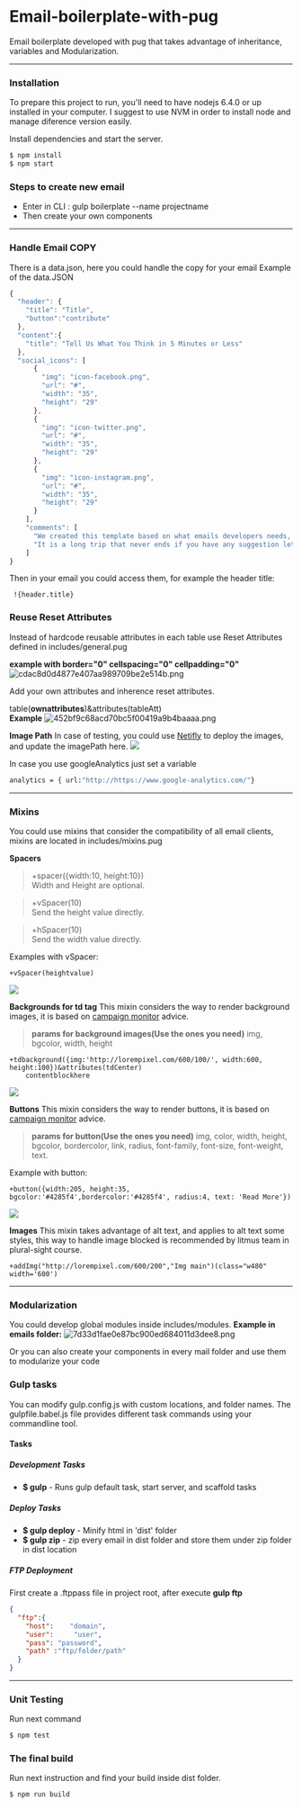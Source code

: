 # Email-boilerplate-with-pug
Email boilerplate developed with pug that takes advantage of inheritance, variables and Modularization.


----------


### Installation

To prepare this project to run, you'll need to have nodejs 6.4.0 or up installed in your computer. I suggest to use NVM in order to install node and manage diference version easily.

Install dependencies and start the server.

```sh
$ npm install
$ npm start
```

### Steps to create new email
 - Enter in CLI : gulp boilerplate --name projectname
 - Then create your own components

 
----------

### Handle Email COPY
There is a data.json, here you could handle the copy for your email
Example of the data.JSON
```javascript	
{
  "header": {
    "title": "Title",
    "button":"contribute"
  },
  "content":{
    "title": "Tell Us What You Think in 5 Minutes or Less"
  },
  "social_icons": [
      {
        "img": "icon-facebook.png",
        "url": "#",
        "width": "35",
        "height": "29"
      },
      {
        "img": "icon-twitter.png",
        "url": "#",
        "width": "35",
        "height": "29"
      },
      {
        "img": "icon-instagram.png",
        "url": "#",
        "width": "35",
        "height": "29"
      }
    ],
    "comments": [
      "We created this template based on what emails developers needs, it is not an easy task but we bring you help",
      "It is a long trip that never ends if you have any suggestion let us know"
    ]
}

```

Then in your email you could access them, for example the header title:
```
 !{header.title}
 ```

### Reuse Reset Attributes

 Instead of hardcode reusable attributes in each table use Reset Attributes defined in includes/general.pug
 
**example with  border="0" cellspacing="0" cellpadding="0"**
![cdac8d0d4877e407aa989709be2e514b.png](https://pictr.com/images/2017/03/27/cdac8d0d4877e407aa989709be2e514b.png)

Add your own attributes and inherence reset attributes.

table(**ownattributes**)&attributes(tableAtt)  
**Example**
![452bf9c68acd70bc5f00419a9b4baaaa.png](https://pictr.com/images/2017/03/27/452bf9c68acd70bc5f00419a9b4baaaa.png)

**Image Path**
In case of testing, you could use [Netifly](https://app.netlify.com) to deploy the images, and update the imagePath here.
![](http://i.imgur.com/rmVOewV.png)

In case you use googleAnalytics just set  a variable 
```sh
analytics = { url:"http://https://www.google-analytics.com/"}
```


----------
### Mixins
You could use mixins that consider the compatibility of all email clients, mixins are located in includes/mixins.pug

**Spacers**
> +spacer({width:10, height:10})  
>  Width and Height are optional.

> +vSpacer(10)  
>  Send the height value directly.

> +hSpacer(10)  
>  Send the width value directly.

Examples with vSpacer:

    +vSpacer(heightvalue)

![](http://i.imgur.com/h9GQRMt.png)  

**Backgrounds for td tag**
This mixin considers the way to render background images, it is based on [campaign monitor](https://backgrounds.cm/) advice.


> **params for background images(Use the ones you need)**
> img, bgcolor, width, height

    +tdbackground({img:'http://lorempixel.com/600/100/', width:600, height:100})&attributes(tdCenter)
	    contentblockhere 

![](http://i.imgur.com/1ha4ZAd.png)

**Buttons**
This mixin considers the way to render buttons, it is based on [campaign monitor](https://buttons.cm/) advice.

> **params for button(Use the ones you need)**
> img, color, width, height, bgcolor, bordercolor, link, radius, font-family, font-size, font-weight, text.

Example with button:

    +button({width:205, height:35, bgcolor:'#4285f4',bordercolor:'#4285f4', radius:4, text: 'Read More'})
![](http://i.imgur.com/g1N2h5t.png)

**Images**
This mixin takes advantage of alt text, and applies to alt text some styles, this way to handle image blocked is recommended by litmus team in plural-sight course.

    +addImg("http://lorempixel.com/600/200","Img main")(class="w480" width='600')

----------
### Modularization
You could develop global modules inside includes/modules.
**Example in emails folder:**
![7d33d1fae0e87bc900ed684011d3dee8.png](https://pictr.com/images/2017/03/27/7d33d1fae0e87bc900ed684011d3dee8.png) 

Or you can also create your components in every mail folder and use them to modularize your code

### Gulp tasks

You can modify gulp.config.js with custom locations, and folder
names.
The gulpfile.babel.js file provides different task commands using your commandline tool.  

#### Tasks

##### Development Tasks
- **$ gulp** - Runs gulp default task, start server, and scaffold tasks 

##### Deploy Tasks
- **$ gulp deploy** - Minify html in 'dist' folder  
- **$ gulp zip** - zip every email in dist folder and store 
them under zip folder in dist location

##### FTP Deployment
First create a .ftppass file in project root, after execute **gulp ftp**
```json
{
  "ftp":{
    "host":    "domain",
    "user":     "user",
    "pass": "password",
    "path" :"ftp/folder/path"
  }
}
```
----------

### Unit Testing
Run next command 
 ```sh
$ npm test
```

### The final build
Run next instruction and find your build inside dist folder.
 ```sh
$ npm run build
```
